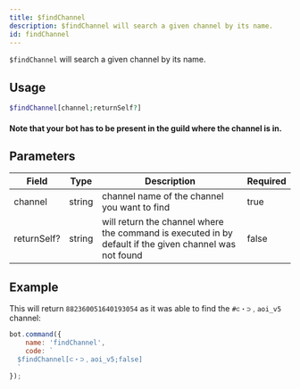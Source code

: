 ```yaml
---
title: $findChannel
description: $findChannel will search a given channel by its name.
id: findChannel
---
```


`$findChannel` will search a given channel by its name.

## Usage

```php
$findChannel[channel;returnSelf?]
```

#### Note that your bot has to be present in the guild where the channel is in.

## Parameters

| Field       | Type   | Description                                                                                            | Required |
|-------------|--------|--------------------------------------------------------------------------------------------------------|----------|
| channel     | string | channel name of the channel you want to find                                                           | true     |
| returnSelf? | string | will return the channel where the command is executed in by default if the given channel was not found | false    |

## Example

This will return `882360051640193054` as it was able to find the `#⊂・⊃﹐aoi_v5` channel:

```javascript
bot.command({
    name: 'findChannel',
    code: `
  $findChannel[⊂・⊃﹐aoi_v5;false]
  `
});
```
